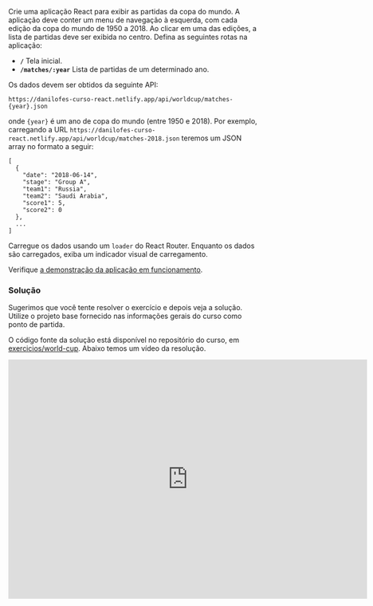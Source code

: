 Crie uma aplicação React para exibir as partidas da copa do mundo.
A aplicação deve conter um menu de navegação à esquerda, com cada edição da copa do mundo de 1950 a 2018.
Ao clicar em uma das edições, a lista de partidas deve ser exibida no centro.
Defina as seguintes rotas na aplicação:

- **`/`** Tela inicial.
- **`/matches/:year`** Lista de partidas de um determinado ano.

Os dados devem ser obtidos da seguinte API:

```
https://danilofes-curso-react.netlify.app/api/worldcup/matches-{year}.json
```

onde `{year}` é um ano de copa do mundo (entre 1950 e 2018).
Por exemplo, carregando a URL `https://danilofes-curso-react.netlify.app/api/worldcup/matches-2018.json` teremos um JSON array no formato a seguir:

```
[
  {
    "date": "2018-06-14",
    "stage": "Group A",
    "team1": "Russia",
    "team2": "Saudi Arabia",
    "score1": 5,
    "score2": 0
  },
  ...
]
```

Carregue os dados usando um `loader` do React Router.
Enquanto os dados são carregados, exiba um indicador visual de carregamento.

Verifique <a href="https://cralmg-world-cup-matches-router.stackblitz.io" target="_blank">a demonstração da aplicação em funcionamento</a>.

### Solução

Sugerimos que você tente resolver o exercício e depois veja a solução.
Utilize o projeto base fornecido nas informações gerais do curso como ponto de partida.

O código fonte da solução está disponível no repositório do curso, em [exercicios/world-cup](https://github.com/danilofes/curso-react/tree/main/exercicios/world-cup).
Abaixo temos um vídeo da resolução.

<iframe width="720" height="480" src="https://www.youtube.com/embed/o6ogXfv7t1g" title="YouTube video player" frameborder="0" allow="accelerometer; autoplay; clipboard-write; encrypted-media; gyroscope; picture-in-picture" allowfullscreen></iframe>
